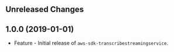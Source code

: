 Unreleased Changes
------------------

1.0.0 (2019-01-01)
------------------

* Feature - Initial release of `aws-sdk-transcribestreamingservice`.
